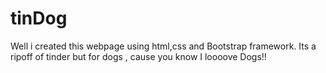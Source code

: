 # tinDog
Well i created this webpage using html,css and Bootstrap framework. Its a ripoff of tinder but for dogs , cause you know I loooove Dogs!!
